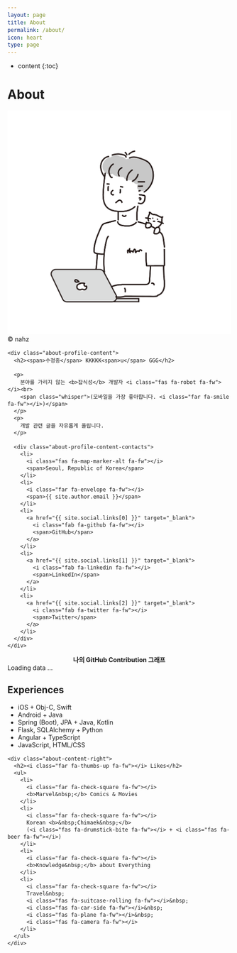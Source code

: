 ```yaml
---
layout: page
title: About
permalink: /about/
icon: heart
type: page
---
```


* content
{:toc}


<div class="common-header">
  <div class="common-header-title">
    <h1>About</h1>
  </div>
</div>

<div class="about">
  <div class="about-profile">
    <div class="about-profile-image">
      <img src="/assets/img/profile/190927_jamesu_by_nahz.png" alt="Jamesu by nahz">
      <div>&copy; nahz</div>
    </div>

    <div class="about-profile-content">
      <h2><span>수정중</span> KKKKK<span>u</span> GGG</h2>

      <p>
        분야를 가리지 않는 <b>잡식성</b> 개발자 <i class="fas fa-robot fa-fw"></i><br>
        <span class="whisper">(모바일을 가장 좋아합니다. <i class="far fa-smile fa-fw"></i>)</span>
      </p>
      <p>
        개발 관련 글을 자유롭게 올립니다.
      </p>

      <div class="about-profile-content-contacts">
        <li>
          <i class="fas fa-map-marker-alt fa-fw"></i>
          <span>Seoul, Republic of Korea</span>
        </li>
        <li>
          <i class="far fa-envelope fa-fw"></i>
          <span>{{ site.author.email }}</span>
        </li>
        <li>
          <a href="{{ site.social.links[0] }}" target="_blank">
            <i class="fab fa-github fa-fw"></i>
            <span>GitHub</span>
          </a>
        </li>
        <li>
          <a href="{{ site.social.links[1] }}" target="_blank">
            <i class="fab fa-linkedin fa-fw"></i>
            <span>LinkedIn</span>
          </a>
        </li>
        <li>
          <a href="{{ site.social.links[2] }}" target="_blank">
            <i class="fab fa-twitter fa-fw"></i>
            <span>Twitter</span>
          </a>
        </li>
      </div>
    </div>
  </div>

  <div class="about-graph">
    <!-- Include the library. -->
<script
  src="https://unpkg.com/github-calendar@latest/dist/github-calendar.min.js"
></script>

<!-- Optionally, include the theme (if you don't want to struggle to write the CSS) -->
<link
   rel="stylesheet"
   href="https://unpkg.com/github-calendar@latest/dist/github-calendar-responsive.css"
/>

<div>
    <!-- Prepare a container for your calendar. -->
    <div style="text-align: center;"><strong>나의 GitHub Contribution 그래프</strong></div> 
    <div class="calendar">
        <!-- Loading stuff -->
        Loading data ...
    </div>
</div>

<script>
    GitHubCalendar(".calendar", "IamGroooooot", { responsive: true, tooltips: false, global_stats: false}).then(function() {
        // delete the space underneath the module bar which is caused by minheight 
        document.getElementsByClassName('calendar')[0].style.minHeight = "100px";
        // hide more and less legen below the contribution graph
        document.getElementsByClassName('contrib-legend')[0].style.display = "none";
    });
</script>
  </div>

  <div class="about-content">
    <div class="about-content-left">
      <h2><i class="fas fa-hat-wizard fa-fw"></i> Experiences</h2>
      <ul>
        <li class="rank-1"><i class="far fa-check-square fa-fw"></i> iOS + Obj-C, Swift</li>
        <li class="rank-2"><i class="far fa-check-square fa-fw"></i> Android + Java</li>
        <li class="rank-1"><i class="far fa-check-square fa-fw"></i> Spring (Boot), JPA + Java, Kotlin</li>
        <li class="rank-2"><i class="far fa-check-square fa-fw"></i> Flask, SQLAlchemy + Python</li>
        <li class="rank-2"><i class="far fa-check-square fa-fw"></i> Angular + TypeScript</li>
        <li class="rank-3"><i class="far fa-check-square fa-fw"></i> JavaScript, HTML/CSS</li>
      </ul>
    </div>
  
    <div class="about-content-right">
      <h2><i class="far fa-thumbs-up fa-fw"></i> Likes</h2>
      <ul>
        <li>
          <i class="far fa-check-square fa-fw"></i>
          <b>Marvel&nbsp;</b> Comics & Movies
        </li>
        <li>
          <i class="far fa-check-square fa-fw"></i>
          Korean <b>&nbsp;Chimaek&nbsp;</b>
          (<i class="fas fa-drumstick-bite fa-fw"></i> + <i class="fas fa-beer fa-fw"></i>)
        </li>
        <li>
          <i class="far fa-check-square fa-fw"></i>
          <b>Knowledge&nbsp;</b> about Everything
        </li>
        <li>
          <i class="far fa-check-square fa-fw"></i>
          Travel&nbsp;
          <i class="fas fa-suitcase-rolling fa-fw"></i>&nbsp;
          <i class="fas fa-car-side fa-fw"></i>&nbsp;
          <i class="fas fa-plane fa-fw"></i>&nbsp;
          <i class="fas fa-camera fa-fw"></i>
        </li>
      </ul>
    </div>
  </div>
</div>
